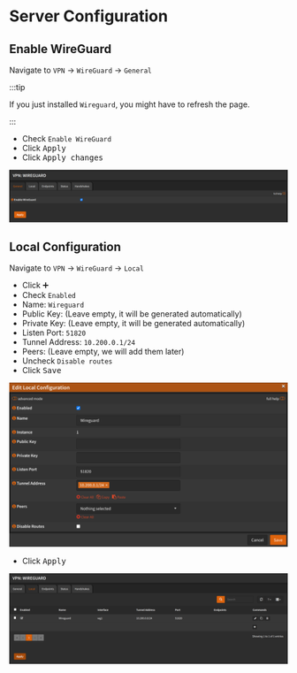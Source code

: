 # Server Configuration

## Enable WireGuard

Navigate to `VPN` -> `WireGuard` -> `General`

:::tip

If you just installed `Wireguard`, you might have to refresh the page.

:::

- Check `Enable WireGuard`
- Click <kbd>Apply</kbd>
- Click <kbd>Apply changes</kbd>

![wireguard-enable](img/wireguard-enable.png)

## Local Configuration

Navigate to `VPN` -> `WireGuard` -> `Local`

- Click <kbd>➕</kbd>
- Check `Enabled`
- Name: `Wireguard`
- Public Key: (Leave empty, it will be generated automatically)
- Private Key: (Leave empty, it will be generated automatically)
- Listen Port: `51820`
- Tunnel Address: `10.200.0.1/24`
- Peers: (Leave empty, we will add them later)
- Uncheck `Disable routes`
- Click <kbd>Save</kbd>

![wireguard-local](img/wireguard-local.png)

- Click <kbd>Apply</kbd>

![wireguard-local-list](img/wireguard-local-list.png)
